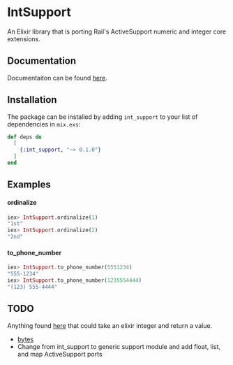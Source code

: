 # IntSupport

An Elixir library that is porting Rail's ActiveSupport numeric and integer core extensions.

## Documentation

Documentaiton can be found [here](https://hexdocs.pm/int_support/IntSupport.html#content).

## Installation

The package can be installed by adding `int_support` to your list of dependencies in `mix.exs`:

```elixir
def deps do
  [
    {:int_support, "~> 0.1.0"}
  ]
end
```

## Examples

#### ordinalize

```elixir
iex> IntSupport.ordinalize(1)
"1st"
iex> IntSupport.ordinalize(2)
"2nd"
```

#### to_phone_number
```elixir
iex> IntSupport.to_phone_number(5551234)
"555-1234"
iex> IntSupport.to_phone_number(1235554444)
"(123) 555-4444"
```

## TODO
Anything found [here](https://guides.rubyonrails.org/active_support_core_extensions.html) that could take an elixir integer and return a value.

- [bytes](https://guides.rubyonrails.org/active_support_core_extensions.html#bytes)
- Change from int_support to generic support module and add float, list, and map ActiveSupport ports
